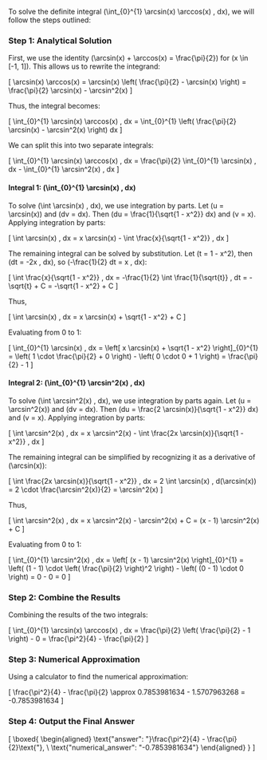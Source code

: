 To solve the definite integral \(\int_{0}^{1} \arcsin(x) \arccos(x) \, dx\), we will follow the steps outlined:

### Step 1: Analytical Solution

First, we use the identity \(\arcsin(x) + \arccos(x) = \frac{\pi}{2}\) for \(x \in [-1, 1]\). This allows us to rewrite the integrand:

\[
\arcsin(x) \arccos(x) = \arcsin(x) \left( \frac{\pi}{2} - \arcsin(x) \right) = \frac{\pi}{2} \arcsin(x) - \arcsin^2(x)
\]

Thus, the integral becomes:

\[
\int_{0}^{1} \arcsin(x) \arccos(x) \, dx = \int_{0}^{1} \left( \frac{\pi}{2} \arcsin(x) - \arcsin^2(x) \right) dx
\]

We can split this into two separate integrals:

\[
\int_{0}^{1} \arcsin(x) \arccos(x) \, dx = \frac{\pi}{2} \int_{0}^{1} \arcsin(x) \, dx - \int_{0}^{1} \arcsin^2(x) \, dx
\]

#### Integral 1: \(\int_{0}^{1} \arcsin(x) \, dx\)

To solve \(\int \arcsin(x) \, dx\), we use integration by parts. Let \(u = \arcsin(x)\) and \(dv = dx\). Then \(du = \frac{1}{\sqrt{1 - x^2}} dx\) and \(v = x\). Applying integration by parts:

\[
\int \arcsin(x) \, dx = x \arcsin(x) - \int \frac{x}{\sqrt{1 - x^2}} \, dx
\]

The remaining integral can be solved by substitution. Let \(t = 1 - x^2\), then \(dt = -2x \, dx\), so \(-\frac{1}{2} dt = x \, dx\):

\[
\int \frac{x}{\sqrt{1 - x^2}} \, dx = -\frac{1}{2} \int \frac{1}{\sqrt{t}} \, dt = -\sqrt{t} + C = -\sqrt{1 - x^2} + C
\]

Thus,

\[
\int \arcsin(x) \, dx = x \arcsin(x) + \sqrt{1 - x^2} + C
\]

Evaluating from 0 to 1:

\[
\int_{0}^{1} \arcsin(x) \, dx = \left[ x \arcsin(x) + \sqrt{1 - x^2} \right]_{0}^{1} = \left( 1 \cdot \frac{\pi}{2} + 0 \right) - \left( 0 \cdot 0 + 1 \right) = \frac{\pi}{2} - 1
\]

#### Integral 2: \(\int_{0}^{1} \arcsin^2(x) \, dx\)

To solve \(\int \arcsin^2(x) \, dx\), we use integration by parts again. Let \(u = \arcsin^2(x)\) and \(dv = dx\). Then \(du = \frac{2 \arcsin(x)}{\sqrt{1 - x^2}} dx\) and \(v = x\). Applying integration by parts:

\[
\int \arcsin^2(x) \, dx = x \arcsin^2(x) - \int \frac{2x \arcsin(x)}{\sqrt{1 - x^2}} \, dx
\]

The remaining integral can be simplified by recognizing it as a derivative of \(\arcsin(x)\):

\[
\int \frac{2x \arcsin(x)}{\sqrt{1 - x^2}} \, dx = 2 \int \arcsin(x) \, d(\arcsin(x)) = 2 \cdot \frac{\arcsin^2(x)}{2} = \arcsin^2(x)
\]

Thus,

\[
\int \arcsin^2(x) \, dx = x \arcsin^2(x) - \arcsin^2(x) + C = (x - 1) \arcsin^2(x) + C
\]

Evaluating from 0 to 1:

\[
\int_{0}^{1} \arcsin^2(x) \, dx = \left[ (x - 1) \arcsin^2(x) \right]_{0}^{1} = \left( (1 - 1) \cdot \left( \frac{\pi}{2} \right)^2 \right) - \left( (0 - 1) \cdot 0 \right) = 0 - 0 = 0
\]

### Step 2: Combine the Results

Combining the results of the two integrals:

\[
\int_{0}^{1} \arcsin(x) \arccos(x) \, dx = \frac{\pi}{2} \left( \frac{\pi}{2} - 1 \right) - 0 = \frac{\pi^2}{4} - \frac{\pi}{2}
\]

### Step 3: Numerical Approximation

Using a calculator to find the numerical approximation:

\[
\frac{\pi^2}{4} - \frac{\pi}{2} \approx 0.7853981634 - 1.5707963268 = -0.7853981634
\]

### Step 4: Output the Final Answer

\[
\boxed{
\begin{aligned}
\text{"answer": "}\frac{\pi^2}{4} - \frac{\pi}{2}\text{"}, \\
\text{"numerical_answer": "-0.7853981634"}
\end{aligned}
}
\]